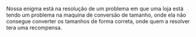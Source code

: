 Nossa enigma está na resolução de um problema em que uma loja está tendo um problema na maquina de conversão de tamanho, onde ela não consegue converter os tamanhos de forma correta, onde quem a resolver tera uma recompensa.
